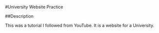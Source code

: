 #University Website Practice

##Description

This was a tutorial I followed from YouTube. It is a website for a University.